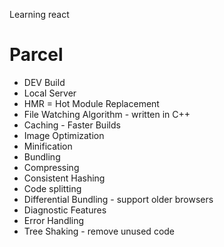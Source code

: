 Learning react

# Parcel
- DEV Build
- Local Server
- HMR = Hot Module Replacement
- File Watching Algorithm - written in C++
- Caching - Faster Builds
- Image Optimization
- Minification
- Bundling
- Compressing 
- Consistent Hashing
- Code splitting
- Differential Bundling - support older browsers
- Diagnostic Features
- Error Handling
- Tree Shaking - remove unused code 